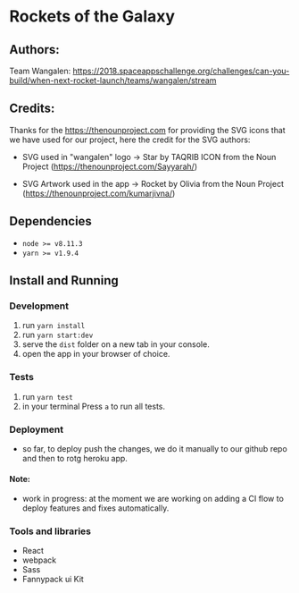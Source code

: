 # Rockets of the Galaxy

## Authors:
Team Wangalen: https://2018.spaceappschallenge.org/challenges/can-you-build/when-next-rocket-launch/teams/wangalen/stream

## Credits:
Thanks for the https://thenounproject.com for providing the SVG icons that we have used for our project, here the credit for the SVG authors:
- SVG used in "wangalen" logo -> Star by TAQRIB ICON from the Noun Project (https://thenounproject.com/Sayyarah/)

- SVG Artwork used in the app -> Rocket by Olivia from the Noun Project (https://thenounproject.com/kumarjivna/)


## Dependencies

* `node >= v8.11.3`
* `yarn >= v1.9.4`

## Install and Running


### Development

1. run `yarn install`
2. run `yarn start:dev`
3. serve the `dist` folder on a new tab in your console.
4. open the app in your browser of choice.


### Tests

1. run `yarn test`
2. in your terminal Press `a` to run all tests.


### Deployment

- so far, to deploy push the changes, we do it manually to our github repo and then to rotg heroku app.

#### Note: 
 - work in progress: at the moment we are working on adding a CI flow to deploy features and fixes automatically. 


### Tools and libraries

- React
- webpack
- Sass
- Fannypack ui Kit
